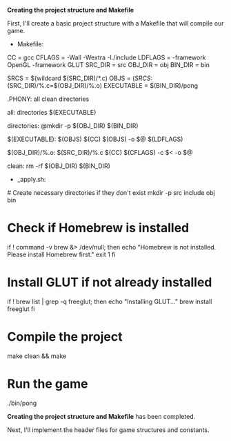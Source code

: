 **Creating the project structure and Makefile**

First, I'll create a basic project structure with a Makefile that will compile our game.

- Makefile:
<Gpt4cliBlock lang="makefile">
CC = gcc
CFLAGS = -Wall -Wextra -I./include
LDFLAGS = -framework OpenGL -framework GLUT
SRC_DIR = src
OBJ_DIR = obj
BIN_DIR = bin

SRCS = $(wildcard $(SRC_DIR)/*.c)
OBJS = $(SRCS:$(SRC_DIR)/%.c=$(OBJ_DIR)/%.o)
EXECUTABLE = $(BIN_DIR)/pong

.PHONY: all clean directories

all: directories $(EXECUTABLE)

directories:
	@mkdir -p $(OBJ_DIR) $(BIN_DIR)

$(EXECUTABLE): $(OBJS)
	$(CC) $(OBJS) -o $@ $(LDFLAGS)

$(OBJ_DIR)/%.o: $(SRC_DIR)/%.c
	$(CC) $(CFLAGS) -c $< -o $@

clean:
	rm -rf $(OBJ_DIR) $(BIN_DIR)
</Gpt4cliBlock>

- _apply.sh:
<Gpt4cliBlock lang="bash">
# Create necessary directories if they don't exist
mkdir -p src include obj bin

# Check if Homebrew is installed
if ! command -v brew &> /dev/null; then
    echo "Homebrew is not installed. Please install Homebrew first."
    exit 1
fi

# Install GLUT if not already installed
if ! brew list | grep -q freeglut; then
    echo "Installing GLUT..."
    brew install freeglut
fi

# Compile the project
make clean && make

# Run the game
./bin/pong
</Gpt4cliBlock>

**Creating the project structure and Makefile** has been completed.

Next, I'll implement the header files for game structures and constants.
